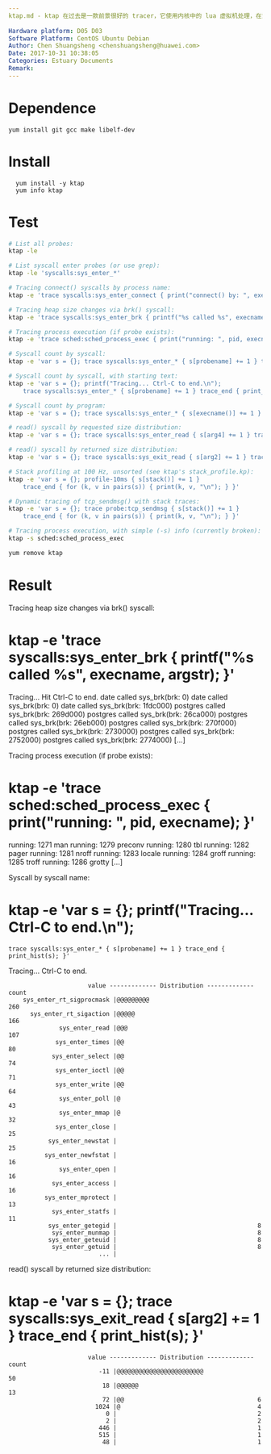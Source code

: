 ```yaml
---
ktap.md - ktap 在过去是一款前景很好的 tracer，它使用内核中的 lua 虚拟机处理，在没有调试信息的情况下在嵌入式设备上运行的很好  
 
Hardware platform: D05 D03  
Software Platform: CentOS Ubuntu Debian 
Author: Chen Shuangsheng <chenshuangsheng@huawei.com>  
Date: 2017-10-31 10:38:05  
Categories: Estuary Documents  
Remark:
---
```

# Dependence
```
yum install git gcc make libelf-dev
```
# Install
```
  yum install -y ktap
  yum info ktap

```

# Test
```bash
# List all probes:
ktap -le

# List syscall enter probes (or use grep):
ktap -le 'syscalls:sys_enter_*'

# Tracing connect() syscalls by process name:
ktap -e 'trace syscalls:sys_enter_connect { print("connect() by: ", execname); }'

# Tracing heap size changes via brk() syscall:
ktap -e 'trace syscalls:sys_enter_brk { printf("%s called %s", execname, argstr); }'

# Tracing process execution (if probe exists):
ktap -e 'trace sched:sched_process_exec { print("running: ", pid, execname); }'

# Syscall count by syscall:
ktap -e 'var s = {}; trace syscalls:sys_enter_* { s[probename] += 1 } trace_end { print_hist(s); }'

# Syscall count by syscall, with starting text:
ktap -e 'var s = {}; printf("Tracing... Ctrl-C to end.\n");
    trace syscalls:sys_enter_* { s[probename] += 1 } trace_end { print_hist(s); }'

# Syscall count by program:
ktap -e 'var s = {}; trace syscalls:sys_enter_* { s[execname()] += 1 } trace_end { print_hist(s); }'

# read() syscall by requested size distribution:
ktap -e 'var s = {}; trace syscalls:sys_enter_read { s[arg4] += 1 } trace_end { print_hist(s); }'

# read() syscall by returned size distribution:
ktap -e 'var s = {}; trace syscalls:sys_exit_read { s[arg2] += 1 } trace_end { print_hist(s); }'

# Stack profiling at 100 Hz, unsorted (see ktap's stack_profile.kp):
ktap -e 'var s = {}; profile-10ms { s[stack()] += 1 }
    trace_end { for (k, v in pairs(s)) { print(k, v, "\n"); } }'

# Dynamic tracing of tcp_sendmsg() with stack traces:
ktap -e 'var s = {}; trace probe:tcp_sendmsg { s[stack()] += 1 }
    trace_end { for (k, v in pairs(s)) { print(k, v, "\n"); } }'

# Tracing process execution, with simple (-s) info (currently broken):
ktap -s sched:sched_process_exec

yum remove ktap

```
# Result

Tracing heap size changes via brk() syscall:

# ktap -e 'trace syscalls:sys_enter_brk { printf("%s called %s", execname, argstr); }'
Tracing... Hit Ctrl-C to end.
date called sys_brk(brk: 0)
date called sys_brk(brk: 0)
date called sys_brk(brk: 1fdc000)
postgres called sys_brk(brk: 269d000)
postgres called sys_brk(brk: 26ca000)
postgres called sys_brk(brk: 26eb000)
postgres called sys_brk(brk: 270f000)
postgres called sys_brk(brk: 2730000)
postgres called sys_brk(brk: 2752000)
postgres called sys_brk(brk: 2774000)
[...]

Tracing process execution (if probe exists):

# ktap -e 'trace sched:sched_process_exec { print("running: ", pid, execname); }'
running: 	1271	man
running: 	1279	preconv
running: 	1280	tbl
running: 	1282	pager
running: 	1281	nroff
running: 	1283	locale
running: 	1284	groff
running: 	1285	troff
running: 	1286	grotty
[...]

Syscall by syscall name:

# ktap -e 'var s = {}; printf("Tracing... Ctrl-C to end.\n");
    trace syscalls:sys_enter_* { s[probename] += 1 } trace_end { print_hist(s); }'
Tracing... Ctrl-C to end.

                          value ------------- Distribution ------------- count
        sys_enter_rt_sigprocmask |@@@@@@@@@                              260    
          sys_enter_rt_sigaction |@@@@@                                  166    
                  sys_enter_read |@@@                                    107    
                 sys_enter_times |@@                                     80     
                sys_enter_select |@@                                     74     
                 sys_enter_ioctl |@@                                     71     
                 sys_enter_write |@@                                     64     
                  sys_enter_poll |@                                      43     
                  sys_enter_mmap |@                                      32     
                 sys_enter_close |                                       25     
               sys_enter_newstat |                                       25     
              sys_enter_newfstat |                                       16     
                  sys_enter_open |                                       16     
                sys_enter_access |                                       16     
              sys_enter_mprotect |                                       13     
                sys_enter_statfs |                                       11     
               sys_enter_getegid |                                       8      
                sys_enter_munmap |                                       8      
               sys_enter_geteuid |                                       8      
                sys_enter_getuid |                                       8      
                             ... |

read() syscall by returned size distribution:

# ktap -e 'var s = {}; trace syscalls:sys_exit_read { s[arg2] += 1 } trace_end { print_hist(s); }'

                          value ------------- Distribution ------------- count
                             -11 |@@@@@@@@@@@@@@@@@@@@@@@@               50     
                              18 |@@@@@@                                 13     
                              72 |@@                                     6      
                            1024 |@                                      4      
                               0 |                                       2      
                               2 |                                       2      
                             446 |                                       1      
                             515 |                                       1      
                              48 |                                       1  

